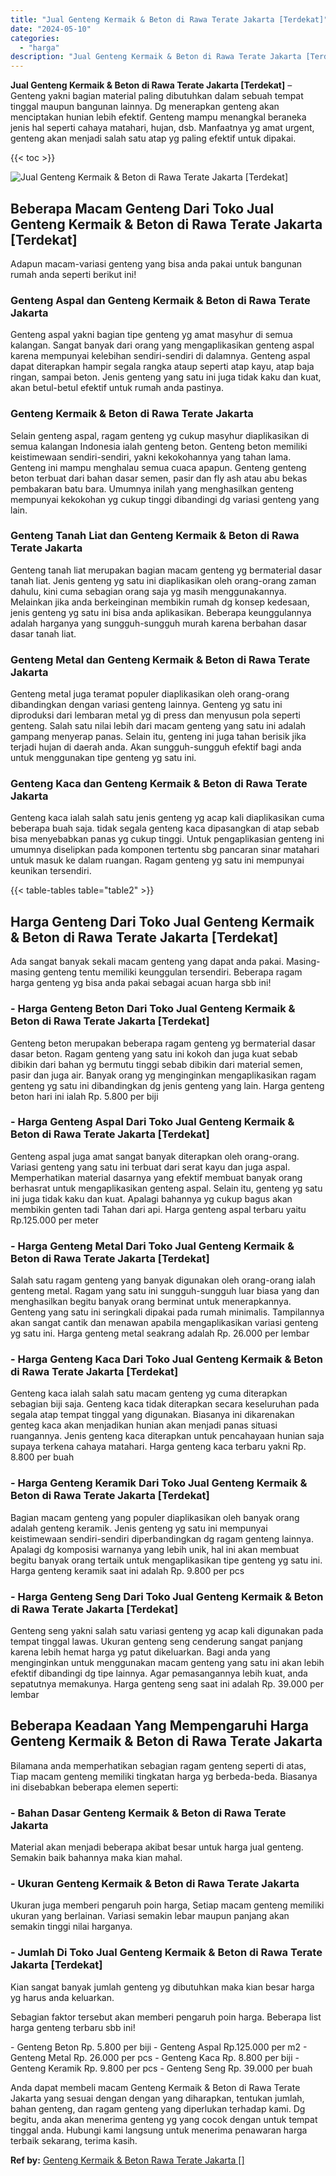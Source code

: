 ```yaml
---
title: "Jual Genteng Kermaik & Beton di Rawa Terate Jakarta [Terdekat]"
date: "2024-05-10"
categories: 
  - "harga"
description: "Jual Genteng Kermaik & Beton di Rawa Terate Jakarta [Terdekat]. Anda dapat membeli macam Genteng Kermaik & Beton di Rawa Terate Jakarta yang sesuai dengan de..."
---
```


**Jual Genteng Kermaik & Beton di Rawa Terate Jakarta \[Terdekat\]** – Genteng yakni bagian material paling dibutuhkan dalam sebuah tempat tinggal maupun bangunan lainnya. Dg menerapkan genteng akan menciptakan hunian lebih efektif. Genteng mampu menangkal beraneka jenis hal seperti cahaya matahari, hujan, dsb. Manfaatnya yg amat urgent, genteng akan menjadi salah satu atap yg paling efektif untuk dipakai.

{{< toc >}}

![Jual Genteng Kermaik & Beton di Rawa Terate Jakarta [Terdekat]](/images/genteng-minimalis-murah24.png)

## Beberapa Macam Genteng Dari Toko Jual Genteng Kermaik & Beton di Rawa Terate Jakarta \[Terdekat\]

Adapun macam-variasi genteng yang bisa anda pakai untuk bangunan rumah anda seperti berikut ini!

### Genteng Aspal dan Genteng Kermaik & Beton di Rawa Terate Jakarta

Genteng aspal yakni bagian tipe genteng yg amat masyhur di semua kalangan. Sangat banyak dari orang yang mengaplikasikan genteng aspal karena mempunyai kelebihan sendiri-sendiri di dalamnya. Genteng aspal dapat diterapkan hampir segala rangka ataup seperti atap kayu, atap baja ringan, sampai beton. Jenis genteng yang satu ini juga tidak kaku dan kuat, akan betul-betul efektif untuk rumah anda pastinya.

### Genteng Kermaik & Beton di Rawa Terate Jakarta

Selain genteng aspal, ragam genteng yg cukup masyhur diaplikasikan di semua kalangan Indonesia ialah genteng beton. Genteng beton memiliki keistimewaan sendiri-sendiri, yakni kekokohannya yang tahan lama. Genteng ini mampu menghalau semua cuaca apapun. Genteng genteng beton terbuat dari bahan dasar semen, pasir dan fly ash atau abu bekas pembakaran batu bara. Umumnya inilah yang menghasilkan genteng mempunyai kekokohan yg cukup tinggi dibandingi dg variasi genteng yang lain.

### Genteng Tanah Liat dan Genteng Kermaik & Beton di Rawa Terate Jakarta

Genteng tanah liat merupakan bagian macam genteng yg bermaterial dasar tanah liat. Jenis genteng yg satu ini diaplikasikan oleh orang-orang zaman dahulu, kini cuma sebagian orang saja yg masih menggunakannya. Melainkan jika anda berkeinginan membikin rumah dg konsep kedesaan, jenis genteng yg satu ini bisa anda aplikasikan. Beberapa keunggulannya adalah harganya yang sungguh-sungguh murah karena berbahan dasar dasar tanah liat.

### Genteng Metal dan Genteng Kermaik & Beton di Rawa Terate Jakarta

Genteng metal juga teramat populer diaplikasikan oleh orang-orang dibandingkan dengan variasi genteng lainnya. Genteng yg satu ini diproduksi dari lembaran metal yg di press dan menyusun pola seperti genteng. Salah satu nilai lebih dari macam genteng yang satu ini adalah gampang menyerap panas. Selain itu, genteng ini juga tahan berisik jika terjadi hujan di daerah anda. Akan sungguh-sungguh efektif bagi anda untuk menggunakan tipe genteng yg satu ini.

### Genteng Kaca dan Genteng Kermaik & Beton di Rawa Terate Jakarta

Genteng kaca ialah salah satu jenis genteng yg acap kali diaplikasikan cuma beberapa buah saja. tidak segala genteng kaca dipasangkan di atap sebab bisa menyebabkan panas yg cukup tinggi. Untuk pengaplikasian genteng ini umumnya diselipkan pada komponen tertentu sbg pancaran sinar matahari untuk masuk ke dalam ruangan. Ragam genteng yg satu ini mempunyai keunikan tersendiri.

{{< table-tables table="table2" >}}

## Harga Genteng Dari Toko Jual Genteng Kermaik & Beton di Rawa Terate Jakarta \[Terdekat\]

Ada sangat banyak sekali macam genteng yang dapat anda pakai. Masing-masing genteng tentu memiliki keunggulan tersendiri. Beberapa ragam harga genteng yg bisa anda pakai sebagai acuan harga sbb ini!

### \- Harga Genteng Beton Dari Toko Jual Genteng Kermaik & Beton di Rawa Terate Jakarta \[Terdekat\]

Genteng beton merupakan beberapa ragam genteng yg bermaterial dasar dasar beton. Ragam genteng yang satu ini kokoh dan juga kuat sebab dibikin dari bahan yg bermutu tinggi sebab dibikin dari material semen, pasir dan juga air. Banyak orang yg menginginkan mengaplikasikan ragam genteng yg satu ini dibandingkan dg jenis genteng yang lain. Harga genteng beton hari ini ialah Rp. 5.800 per biji

### \- Harga Genteng Aspal Dari Toko Jual Genteng Kermaik & Beton di Rawa Terate Jakarta \[Terdekat\]

Genteng aspal juga amat sangat banyak diterapkan oleh orang-orang. Variasi genteng yang satu ini terbuat dari serat kayu dan juga aspal. Memperhatikan material dasarnya yang efektif membuat banyak orang berhasrat untuk mengaplikasikan genteng aspal. Selain itu, genteng yg satu ini juga tidak kaku dan kuat. Apalagi bahannya yg cukup bagus akan membikin genten tadi Tahan dari api. Harga genteng aspal terbaru yaitu Rp.125.000 per meter

### \- Harga Genteng Metal Dari Toko Jual Genteng Kermaik & Beton di Rawa Terate Jakarta \[Terdekat\]

Salah satu ragam genteng yang banyak digunakan oleh orang-orang ialah genteng metal. Ragam yang satu ini sungguh-sungguh luar biasa yang dan menghasilkan begitu banyak orang berminat untuk menerapkannya. Genteng yang satu ini seringkali dipakai pada rumah minimalis. Tampilannya akan sangat cantik dan menawan apabila mengaplikasikan variasi genteng yg satu ini. Harga genteng metal seakrang adalah Rp. 26.000 per lembar

### \- Harga Genteng Kaca Dari Toko Jual Genteng Kermaik & Beton di Rawa Terate Jakarta \[Terdekat\]

Genteng kaca ialah salah satu macam genteng yg cuma diterapkan sebagian biji saja. Genteng kaca tidak diterapkan secara keseluruhan pada segala atap tempat tinggal yang digunakan. Biasanya ini dikarenakan genteg kaca akan menjadikan hunian akan menjadi panas situasi ruangannya. Jenis genteng kaca diterapkan untuk pencahayaan hunian saja supaya terkena cahaya matahari. Harga genteng kaca terbaru yakni Rp. 8.800 per buah

### \- Harga Genteng Keramik Dari Toko Jual Genteng Kermaik & Beton di Rawa Terate Jakarta \[Terdekat\]

Bagian macam genteng yang populer diaplikasikan oleh banyak orang adalah genteng keramik. Jenis genteng yg satu ini mempunyai keistimewaan sendiri-sendiri diperbandingkan dg ragam genteng lainnya. Apalagi dg komposisi warnanya yang lebih unik, hal ini akan membuat begitu banyak orang tertaik untuk mengaplikasikan tipe genteng yg satu ini. Harga genteng keramik saat ini adalah Rp. 9.800 per pcs

### \- Harga Genteng Seng Dari Toko Jual Genteng Kermaik & Beton di Rawa Terate Jakarta \[Terdekat\]

Genteng seng yakni salah satu variasi genteng yg acap kali digunakan pada tempat tinggal lawas. Ukuran genteng seng cenderung sangat panjang karena lebih hemat harga yg patut dikeluarkan. Bagi anda yang menginginkan untuk menggunakan macam genteng yang satu ini akan lebih efektif dibandingi dg tipe lainnya. Agar pemasangannya lebih kuat, anda sepatutnya memakunya. Harga genteng seng saat ini adalah Rp. 39.000 per lembar

## Beberapa Keadaan Yang Mempengaruhi Harga Genteng Kermaik & Beton di Rawa Terate Jakarta

Bilamana anda memperhatikan sebagian ragam genteng seperti di atas, Tiap macam genteng memiliki tingkatan harga yg berbeda-beda. Biasanya ini disebabkan beberapa elemen seperti:

### \- Bahan Dasar Genteng Kermaik & Beton di Rawa Terate Jakarta

Material akan menjadi beberapa akibat besar untuk harga jual genteng. Semakin baik bahannya maka kian mahal.

### \- Ukuran Genteng Kermaik & Beton di Rawa Terate Jakarta

Ukuran juga memberi pengaruh poin harga, Setiap macam genteng memiliki ukuran yang berlainan. Variasi semakin lebar maupun panjang akan semakin tinggi nilai harganya.

### \- Jumlah Di Toko Jual Genteng Kermaik & Beton di Rawa Terate Jakarta \[Terdekat\]

Kian sangat banyak jumlah genteng yg dibutuhkan maka kian besar harga yg harus anda keluarkan.

Sebagian faktor tersebut akan memberi pengaruh poin harga. Beberapa list harga genteng terbaru sbb ini!

\- Genteng Beton Rp. 5.800 per biji - Genteng Aspal Rp.125.000 per m2 - Genteng Metal Rp. 26.000 per pcs - Genteng Kaca Rp. 8.800 per biji - Genteng Keramik Rp. 9.800 per pcs - Genteng Seng Rp. 39.000 per buah

Anda dapat membeli macam Genteng Kermaik & Beton di Rawa Terate Jakarta yang sesuai dengan dengan yang diharapkan, tentukan jumlah, bahan genteng, dan ragam genteng yang diperlukan terhadap kami. Dg begitu, anda akan menerima genteng yg yang cocok dengan untuk tempat tinggal anda. Hubungi kami langsung untuk menerima penawaran harga terbaik sekarang, terima kasih.

**Ref by:**  [Genteng Kermaik & Beton  Rawa Terate Jakarta []](https://id.wikipedia.org/wiki/Genteng)
